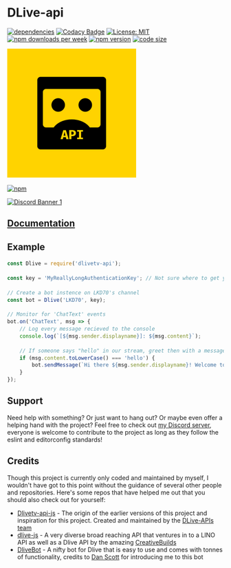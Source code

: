 # DLive-api

[![dependencies](https://david-dm.org/lkd70/dlivetv-api.svg)](package.json)
[![Codacy Badge](https://api.codacy.com/project/badge/Grade/0841123e02614d64a04ddd72435ed2e6)](https://www.codacy.com/app/lkd70/dlivetv-api?utm_source=github.com&amp;utm_medium=referral&amp;utm_content=lkd70/dlivetv-api&amp;utm_campaign=Badge_Grade)
[![License: MIT](https://img.shields.io/badge/License-MIT-1BCC1B.svg)](https://opensource.org/licenses/MIT)
[![npm downloads per week](https://img.shields.io/npm/dw/dlivetv-api.svg?color=1BCC1B)](https://www.npmjs.com/package/dlivetv-api)
[![npm version](https://img.shields.io/npm/v/dlivetv-api.svg?color=1BCC1B)](https://www.npmjs.com/package/dlivetv-api)
[![code size](https://img.shields.io/github/languages/code-size/lkd70/dlivetv-api.svg?color=1BCC1B)](https://www.npmjs.com/package/dlivetv-api)

[![logo](https://raw.githubusercontent.com/lkd70/dlive-images/master/dlive_discord_ninja_api_300_300.png)](https://www.npmjs.com/package/dlivetv-api)

[![npm](https://nodei.co/npm/dlivetv-api.png?compact=true)](https://nodei.co/npm/dlivetv-api.png?compact=true)

[![Discord Banner 1](https://discordapp.com/api/guilds/580728133460688896/widget.png?style=banner2)](https://invite.gg/dlivetvapi)

## [Documentation](https://dlivetv-api.readme.io)

## Example

```js
const Dlive = require('dlivetv-api');

const key = 'MyReallyLongAuthenticationKey'; // Not sure where to get your auth key? Check the documentation link above!

// Create a bot instence on LKD70's channel
const bot = Dlive('LKD70', key);

// Monitor for 'ChatText' events
bot.on('ChatText', msg => {
    // Log every message recieved to the console
    console.log(`[${msg.sender.displayname}]: ${msg.content}`);

    // If someone says "hello" in our stream, greet then with a message
    if (msg.content.toLowerCase() === 'hello') {
        bot.sendMessage(`Hi there ${msg.sender.displayname}! Welcome to the stream`);
    }
});
```

## Support

Need help with something? Or just want to hang out? Or maybe even offer a helping hand with the project?
Feel free to check out [my Discord server](https://invite.gg/dlivetvapi), everyone is welcome to contribute to the project as long as they follow the eslint and editorconfig standards!

## Credits

Though this project is currently only coded and maintained by myself, I wouldn't have got to this point without the guidance of several other people and repositories. Here's some repos that have helped me out that you should also check out for yourself:

* [Dlivetv-api-js](https://dlive.timedot.cc/node-js) - The origin of the earlier versions of this project and inspiration for this project. Created and maintained by the [DLive-APIs team](https://github.com/dlive-apis)
* [dlive-js](https://www.npmjs.com/package/dlive-js) - A very diverse broad reaching API that ventures in to a LINO API as well as a Dlive API by the amazing [CreativeBuilds](https://dlive.tv/CreativeBuilds)
* [DliveBot](https://dlivebot.com) - A nifty bot for Dlive that is easy to use and comes with tonnes of functionality, credits to [Dan Scott](https://dlive.tv/DanScott) for introducing me to this bot
